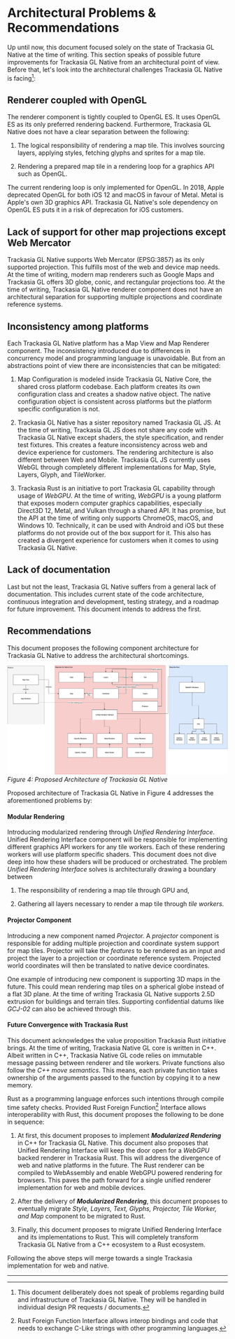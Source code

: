 # Architectural Problems & Recommendations

Up until now, this document focused solely on the state of Trackasia GL
Native at the time of writing. This section speaks of possible future
improvements for Trackasia GL Native from an architectural point of view.
Before that, let's look into the architectural challenges Trackasia GL
Native is facing[^18]:

## Renderer coupled with OpenGL

The renderer component is tightly coupled to OpenGL ES. It uses OpenGL
ES as its only preferred rendering backend. Furthermore, Trackasia GL
Native does not have a clear separation between the following:

1.  The logical responsibility of rendering a map tile. This involves
    sourcing layers, applying styles, fetching glyphs and sprites for a
    map tile.

2.  Rendering a prepared map tile in a rendering loop for a graphics API
    such as OpenGL.

The current rendering loop is only implemented for OpenGL. In 2018,
Apple deprecated OpenGL for both iOS 12 and macOS in favour of Metal.
Metal is Apple's own 3D graphics API. Trackasia GL Native's sole
dependency on OpenGL ES puts it in a risk of deprecation for iOS
customers.

## Lack of support for other map projections except Web Mercator

Trackasia GL Native supports Web Mercator (EPSG:3857) as its only
supported projection. This fulfills most of the web and device map
needs. At the time of writing, modern map renderers such as Google Maps
and Trackasia GL offers 3D globe, conic, and rectangular projections too.
At the time of writing, Trackasia GL Native renderer component does not
have an architectural separation for supporting multiple projections and
coordinate reference systems.

## Inconsistency among platforms

Each Trackasia GL Native platform has a Map View and Map Renderer
component. The inconsistency introduced due to differences in
concurrency model and programming language is unavoidable. But from an
abstractions point of view there are inconsistencies that can be
mitigated:

1.  Map Configuration is modeled inside Trackasia GL Native Core, the
    shared cross platform codebase. Each platform creates its own
    configuration class and creates a shadow native object. The native
    configuration object is consistent across platforms but the platform
    specific configuration is not.

2.  Trackasia GL Native has a sister repository named Trackasia GL JS. At
    the time of writing, Trackasia GL JS does not share any code with
    Trackasia GL Native except shaders, the style specification, and
    render test fixtures. This creates a feature inconsistency across
    web and device experience for customers. The rendering architecture
    is also different between Web and Mobile. Trackasia GL JS currently
    uses WebGL through completely different implementations for Map,
    Style, Layers, Glyph, and TileWorker.

3.  Trackasia Rust is an initiative to port Trackasia GL capability
    through usage of *WebGPU*. At the time of writing, *WebGPU* is a
    young platform that exposes modern computer graphics capabilities,
    especially Direct3D 12, Metal, and Vulkan through a shared API. It
    has promise, but the API at the time of writing only supports
    ChromeOS, macOS, and Windows 10. Technically, it can be used with
    Android and iOS but these platforms do not provide out of the box
    support for it. This also has created a divergent experience for
    customers when it comes to using Trackasia GL Native.

## Lack of documentation

Last but not the least, Trackasia GL Native suffers from a general lack
of documentation. This includes current state of the code architecture,
continuous integration and development, testing strategy, and a roadmap
for future improvement. This document intends to address the first.

## Recommendations

This document proposes the following component architecture for Trackasia
GL Native to address the architectural shortcomings.

![](media/proposed-architecture-of-trackasia-gl.png)    
*Figure 4: Proposed Architecture of Trackasia GL Native*

Proposed architecture of Trackasia GL Native in Figure 4 addresses the 
aforementioned problems by:

#### Modular Rendering

Introducing modularized rendering through *Unified Rendering Interface*.
Unified Rendering Interface component will be responsible for
implementing different graphics API workers for any tile workers. Each
of these rendering workers will use platform specific shaders. This
document does not dive deep into how these shaders will be produced or
orchestrated. The problem *Unified Rendering Interface* solves is
architecturally drawing a boundary between

1.  The responsibility of rendering a map tile through GPU and,

2.  Gathering all layers necessary to render a map tile through *tile
    workers*.

#### Projector Component

Introducing a new component named *Projector.* A *projector* component
is responsible for adding multiple projection and coordinate system
support for map tiles. Projector will take the *features* to be rendered
as an input and project the layer to a projection or coordinate
reference system. Projected world coordinates will then be translated to
native device coordinates.

One example of introducing new component is supporting 3D maps in the
future. This could mean rendering map tiles on a spherical globe instead
of a flat 3D plane. At the time of writing Trackasia GL Native supports
2.5D extrusion for buildings and terrain tiles. Supporting confidential
datums like *GCJ-02* can also be achieved through this.

#### Future Convergence with Trackasia Rust

This document acknowledges the value proposition Trackasia Rust
initiative brings. At the time of writing, Trackasia Native GL core is
written in C++. Albeit written in C++, Trackasia Native GL code relies on
immutable message passing between renderer and tile workers. Private
functions also follow the *C++ move semantics*. This means, each private
function takes ownership of the arguments passed to the function by
copying it to a new memory.

Rust as a programming language enforces such intentions through compile
time safety checks. Provided Rust Foreign Function[^19] Interface allows
interoperability with Rust, this document proposes the following to be
done in sequence:

1.  At first, this document proposes to implement ***Modularized
    Rendering*** in C++ for Trackasia GL Native. This document also
    proposes that Unified Rendering Interface will keep the door open
    for a *WebGPU* backed renderer in Trackasia Rust. This will address
    the divergence of web and native platforms in the future. The Rust
    renderer can be compiled to WebAssembly and enable WebGPU powered
    rendering for browsers. This paves the path forward for a single
    unified renderer implementation for web and mobile devices.

2.  After the delivery of ***Modularized Rendering***, this document
    proposes to eventually migrate *Style, Layers, Text, Glyphs,
    Projector, Tile Worker, and Map* component to be migrated to Rust.

3.  Finally, this document proposes to migrate Unified Rendering
    Interface and its implementations to Rust. This will completely
    transform Trackasia GL Native from a C++ ecosystem to a Rust
    ecosystem.

Following the above steps will merge towards a single Trackasia
implementation for web and native.

____________________________

[^18]: This document deliberately does not speak of problems regarding
    build and infrastructure of Trackasia GL Native. They will be handled
    in individual design PR requests / documents.

[^19]: Rust Foreign Function Interface allows interop bindings and code
    that needs to exchange C-Like strings with other programming
    languages.
